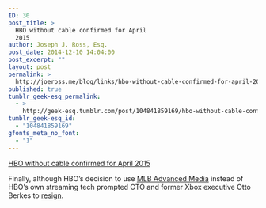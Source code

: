 ```yaml
---
ID: 30
post_title: >
  HBO without cable confirmed for April
  2015
author: Joseph J. Ross, Esq.
post_date: 2014-12-10 14:04:00
post_excerpt: ""
layout: post
permalink: >
  http://joeross.me/blog/links/hbo-without-cable-confirmed-for-april-2015/
published: true
tumblr_geek-esq_permalink:
  - >
    http://geek-esq.tumblr.com/post/104841859169/hbo-without-cable-confirmed-for-april-2015
tumblr_geek-esq_id:
  - "104841859169"
gfonts_meta_no_font:
  - "1"
---
```

<a href='http://fortune.com/2014/12/09/hbo-streaming/'>HBO without cable confirmed for April 2015</a><div class="link_description"><p>Finally, although HBO&#8217;s decision to use <a href="http://www.mlbam.com/" target="_blank">MLB Advanced Media</a> instead of HBO&#8217;s own streaming tech prompted CTO and former Xbox executive Otto Berkes to <a href="http://fortune.com/2014/12/09/hbo-cto-otto-berkes-resigns/" target="_blank">resign</a>.</p></div>